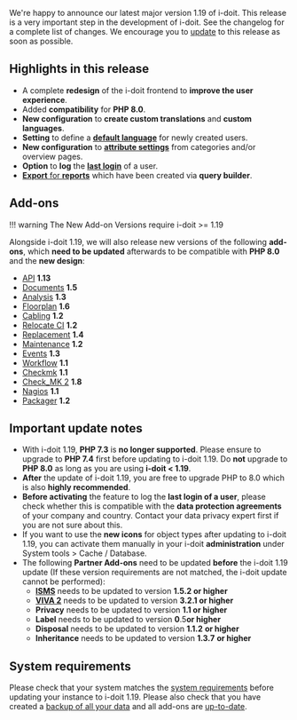 We're happy to announce our latest major version 1.19 of i-doit. This release is a very important step in the development of i-doit. See the changelog for a complete list of changes. We encourage you to [update](../../maintenance-and-operation/update.md) to this release as soon as possible.

Highlights in this release
--------------------------

-   A complete **redesign** of the i-doit frontend to **improve the user experience**.
-   Added **compatibility** for **PHP 8.0**.
-   **New configuration** to **create custom translations** and **custom languages**.
-   **Setting** to define a [**default language**](../../system-administration/administration/tenant-management/settings-for-tenant.md#language) for newly created users.
-   **New configuration** to **[attribute settings](../../system-administration/administration/data-view/attribute-settings.md)** from categories and/or overview pages.
-   **Option** to **log** the **[last login](../../system-administration/administration/tenant-management/settings-for-tenant.md#security)** of a user.
-   [**Export** for **reports**](../../evaluation/report-manager.md#exportimport-reports) which have been created via **query builder**.

Add-ons
-------

!!! warning
    The New Add-on Versions require i-doit >= 1.19

Alongside i-doit 1.19, we will also release new versions of the following **add-ons**, which **need to be updated** afterwards to be compatible with **PHP 8.0** and the **new design**:

-   [API](../../i-doit-pro-add-ons/api/index.md) **1.13**
-   [Documents](../../i-doit-pro-add-ons/documents/index.md) **1.5**
-   [Analysis](../../i-doit-pro-add-ons/analysis.md) **1.3**
-   [Floorplan](../../i-doit-pro-add-ons/floorplan.md) **1.6**
-   [Cabling](../../i-doit-pro-add-ons/cabling.md) **1.2**
-   [Relocate CI](../../i-doit-pro-add-ons/relocate-ci.md) **1.2**
-   [Replacement](../../i-doit-pro-add-ons/replacement.md) **1.4**
-   [Maintenance](../../i-doit-pro-add-ons/maintenance.md) **1.2**
-   [Events](../../i-doit-pro-add-ons/events.md) **1.3**
-   [Workflow](../../i-doit-pro-add-ons/workflow.md) **1.1**
-   [Checkmk](../../i-doit-pro-add-ons/checkmk.md) **1.1**
-   [Check\_MK 2](../../i-doit-pro-add-ons/checkmk2/index.md) **1.8**
-   [Nagios](../../automation-and-integration/network-monitoring/nagios.md) **1.1**
-   [Packager](../../i-doit-pro-add-ons/add-on-packager.md) **1.2**

Important update notes
----------------------

-   With i-doit 1.19, **PHP 7.3** is **no longer supported**. Please ensure to upgrade to **PHP 7.4** first before updating to i-doit 1.19. Do **not** upgrade to **PHP 8.0** as long as you are using **i-doit < 1.19**.<br>
-   **After** the update of i-doit 1.19, you are free to upgrade PHP to 8.0 which is also **highly recommended**.<br>
-   **Before activating** the feature to log the **last login of a user**, please check whether this is compatible with the **data protection agreements** of your company and country. Contact your data privacy expert first if you are not sure about this.<br>
-   If you want to use the **new icons** for object types after updating to i-doit 1.19, you can activate them manually in your i-doit **administration** under System tools > Cache / Database.<br>
-   The following **Partner Add-ons** need to be updated **before** the i-doit 1.19 update (If these version requirements are not matched, the i-doit update cannot be performed):<br>
    -   **[ISMS](../../i-doit-pro-add-ons/isms.md)** needs to be updated to version **1.5.2 or higher**
    -   **[VIVA 2](../../i-doit-pro-add-ons/viva2.md)** needs to be updated to version **3.2.1 or higher**
    -   **Privacy** needs to be updated to version **1.1 or higher**
    -   **Label** needs to be updated to version **0**.5**or higher**
    -   **Disposal** needs to be updated to version **1.1.2** **or higher**
    -   **Inheritance** needs to be updated to version **1.3.7** **or higher**

System requirements
-------------------

Please check that your system matches the [system requirements](../../installation/system-requirements.md) before updating your instance to i-doit 1.19. Please also check that you have created a [backup of all your data](../../maintenance-and-operation/backup-and-recovery/index.md) and all add-ons are [up-to-date](../../i-doit-pro-add-ons/index.md).
